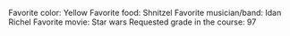 Favorite color: Yellow 
Favorite food: Shnitzel
Favorite musician/band: Idan Richel 
Favorite movie: Star wars
Requested grade in the course: 97 
